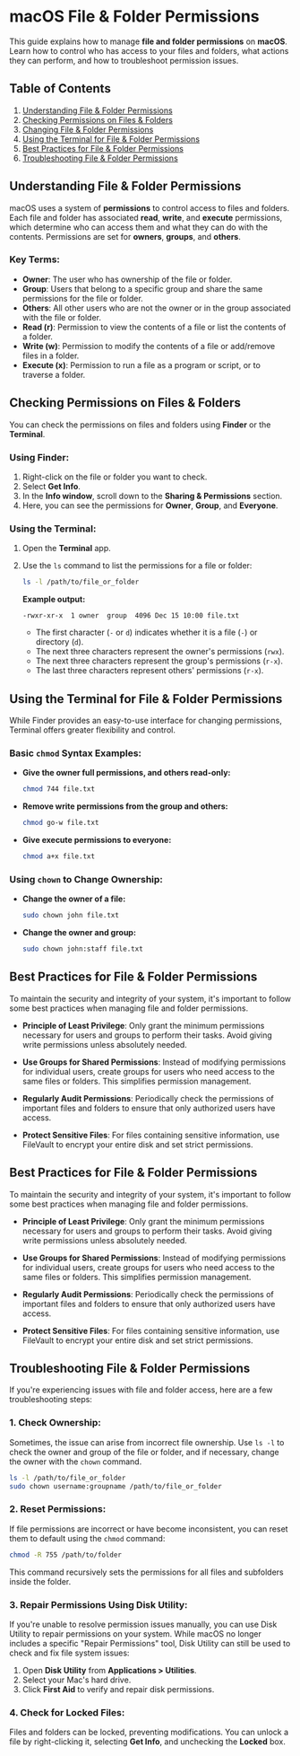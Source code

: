 # macOS File & Folder Permissions

This guide explains how to manage **file and folder permissions** on **macOS**. Learn how to control who has access to your files and folders, what actions they can perform, and how to troubleshoot permission issues.

## Table of Contents

1. [Understanding File & Folder Permissions](#understanding-file--folder-permissions)
2. [Checking Permissions on Files & Folders](#checking-permissions-on-files--folders)
3. [Changing File & Folder Permissions](#changing-file--folder-permissions)
4. [Using the Terminal for File & Folder Permissions](#using-the-terminal-for-file--folder-permissions)
5. [Best Practices for File & Folder Permissions](#best-practices-for-file--folder-permissions)
6. [Troubleshooting File & Folder Permissions](#troubleshooting-file--folder-permissions)

## Understanding File & Folder Permissions

macOS uses a system of **permissions** to control access to files and folders. Each file and folder has associated **read**, **write**, and **execute** permissions, which determine who can access them and what they can do with the contents. Permissions are set for **owners**, **groups**, and **others**.

### Key Terms:
- **Owner**: The user who has ownership of the file or folder.
- **Group**: Users that belong to a specific group and share the same permissions for the file or folder.
- **Others**: All other users who are not the owner or in the group associated with the file or folder.
- **Read (r)**: Permission to view the contents of a file or list the contents of a folder.
- **Write (w)**: Permission to modify the contents of a file or add/remove files in a folder.
- **Execute (x)**: Permission to run a file as a program or script, or to traverse a folder.

## Checking Permissions on Files & Folders

You can check the permissions on files and folders using **Finder** or the **Terminal**.

### Using Finder:
1. Right-click on the file or folder you want to check.
2. Select **Get Info**.
3. In the **Info window**, scroll down to the **Sharing & Permissions** section.
4. Here, you can see the permissions for **Owner**, **Group**, and **Everyone**.

### Using the Terminal:
1. Open the **Terminal** app.
2. Use the `ls` command to list the permissions for a file or folder:

   ```bash
   ls -l /path/to/file_or_folder
   ```

   **Example output:**

   ```
   -rwxr-xr-x  1 owner  group  4096 Dec 15 10:00 file.txt
   ```

   - The first character (`-` or `d`) indicates whether it is a file (`-`) or directory (`d`).
   - The next three characters represent the owner's permissions (`rwx`).
   - The next three characters represent the group's permissions (`r-x`).
   - The last three characters represent others' permissions (`r-x`).

## Using the Terminal for File & Folder Permissions

While Finder provides an easy-to-use interface for changing permissions, Terminal offers greater flexibility and control.

### Basic `chmod` Syntax Examples:

- **Give the owner full permissions, and others read-only:**

  ```bash
  chmod 744 file.txt
  ```

- **Remove write permissions from the group and others:**

  ```bash
  chmod go-w file.txt
  ```

- **Give execute permissions to everyone:**

  ```bash
  chmod a+x file.txt
  ```

### Using `chown` to Change Ownership:

- **Change the owner of a file:**

  ```bash
  sudo chown john file.txt
  ```

- **Change the owner and group:**

  ```bash
  sudo chown john:staff file.txt
  ```
## Best Practices for File & Folder Permissions

To maintain the security and integrity of your system, it's important to follow some best practices when managing file and folder permissions.

- **Principle of Least Privilege**: Only grant the minimum permissions necessary for users and groups to perform their tasks. Avoid giving write permissions unless absolutely needed.

- **Use Groups for Shared Permissions**: Instead of modifying permissions for individual users, create groups for users who need access to the same files or folders. This simplifies permission management.

- **Regularly Audit Permissions**: Periodically check the permissions of important files and folders to ensure that only authorized users have access.

- **Protect Sensitive Files**: For files containing sensitive information, use FileVault to encrypt your entire disk and set strict permissions.

## Best Practices for File & Folder Permissions

To maintain the security and integrity of your system, it's important to follow some best practices when managing file and folder permissions.

- **Principle of Least Privilege**: Only grant the minimum permissions necessary for users and groups to perform their tasks. Avoid giving write permissions unless absolutely needed.

- **Use Groups for Shared Permissions**: Instead of modifying permissions for individual users, create groups for users who need access to the same files or folders. This simplifies permission management.

- **Regularly Audit Permissions**: Periodically check the permissions of important files and folders to ensure that only authorized users have access.

- **Protect Sensitive Files**: For files containing sensitive information, use FileVault to encrypt your entire disk and set strict permissions.

## Troubleshooting File & Folder Permissions

If you're experiencing issues with file and folder access, here are a few troubleshooting steps:

### 1. Check Ownership:
Sometimes, the issue can arise from incorrect file ownership. Use `ls -l` to check the owner and group of the file or folder, and if necessary, change the owner with the `chown` command.

```bash
ls -l /path/to/file_or_folder
sudo chown username:groupname /path/to/file_or_folder
```

### 2. Reset Permissions:
If file permissions are incorrect or have become inconsistent, you can reset them to default using the `chmod` command:

```bash
chmod -R 755 /path/to/folder
```

This command recursively sets the permissions for all files and subfolders inside the folder.

### 3. Repair Permissions Using Disk Utility:
If you're unable to resolve permission issues manually, you can use Disk Utility to repair permissions on your system. While macOS no longer includes a specific "Repair Permissions" tool, Disk Utility can still be used to check and fix file system issues:

1. Open **Disk Utility** from **Applications > Utilities**.
2. Select your Mac's hard drive.
3. Click **First Aid** to verify and repair disk permissions.

### 4. Check for Locked Files:
Files and folders can be locked, preventing modifications. You can unlock a file by right-clicking it, selecting **Get Info**, and unchecking the **Locked** box.
